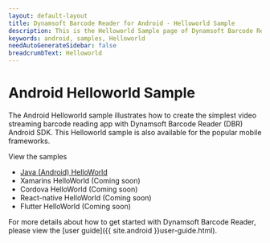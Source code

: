```yaml
---
layout: default-layout
title: Dynamsoft Barcode Reader for Android - Helloworld Sample
description: This is the Helloworld Sample page of Dynamsoft Barcode Reader for Android SDK.
keywords: android, samples, Helloworld
needAutoGenerateSidebar: false
breadcrumbText: Helloworld
---
```


# Android Helloworld Sample

The Android Helloworld sample illustrates how to create the simplest video streaming barcode reading app with Dynamsoft Barcode Reader (DBR) Android SDK. This Helloworld sample is also available for the popular mobile frameworks.

View the samples

- <a href="https://github.com/Dynamsoft/barcode-reader-mobile-samples/tree/main/android/HelloWorld/" target="_blank">Java (Android) HelloWorld</a>
- Xamarins HelloWorld (Coming soon)
- Cordova HelloWorld (Coming soon)
- React-native HelloWorld (Coming soon)
- Flutter HelloWorld (Coming soon)

For more details about how to get started with Dynamsoft Barcode Reader, please view the [user guide]({{ site.android }}user-guide.html).
